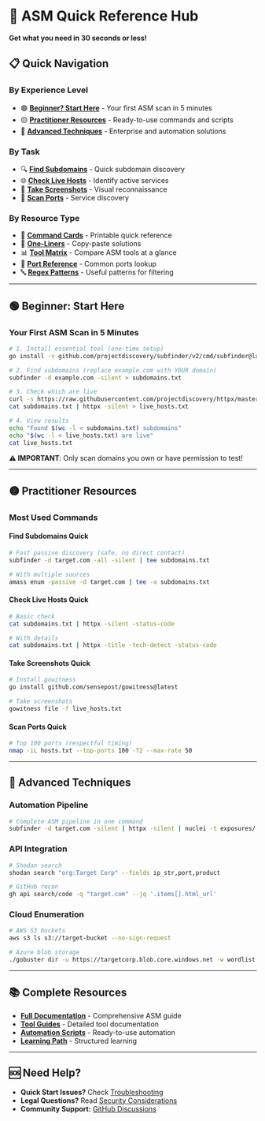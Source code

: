 # 🚀 ASM Quick Reference Hub

**Get what you need in 30 seconds or less!**

## 📋 Quick Navigation

### By Experience Level
- 🟢 **[Beginner? Start Here](#beginner-start-here)** - Your first ASM scan in 5 minutes
- 🟡 **[Practitioner Resources](#practitioner-resources)** - Ready-to-use commands and scripts
- 🔴 **[Advanced Techniques](#advanced-techniques)** - Enterprise and automation solutions

### By Task
- 🔍 **[Find Subdomains](#find-subdomains-quick)** - Quick subdomain discovery
- 🌐 **[Check Live Hosts](#check-live-hosts-quick)** - Identify active services
- 📸 **[Take Screenshots](#take-screenshots-quick)** - Visual reconnaissance
- 🔌 **[Scan Ports](#scan-ports-quick)** - Service discovery

### By Resource Type
- 📄 **[Command Cards](command-cards.md)** - Printable quick reference
- 🎯 **[One-Liners](one-liners.md)** - Copy-paste solutions
- 📊 **[Tool Matrix](tool-matrix.md)** - Compare ASM tools at a glance
- 🔢 **[Port Reference](port-services.md)** - Common ports lookup
- 🔤 **[Regex Patterns](regex-patterns.md)** - Useful patterns for filtering

---

## 🟢 Beginner: Start Here

### Your First ASM Scan in 5 Minutes

```bash
# 1. Install essential tool (one-time setup)
go install -v github.com/projectdiscovery/subfinder/v2/cmd/subfinder@latest

# 2. Find subdomains (replace example.com with YOUR domain)
subfinder -d example.com -silent > subdomains.txt

# 3. Check which are live
curl -s https://raw.githubusercontent.com/projectdiscovery/httpx/master/install.sh | bash
cat subdomains.txt | httpx -silent > live_hosts.txt

# 4. View results
echo "Found $(wc -l < subdomains.txt) subdomains"
echo "$(wc -l < live_hosts.txt) are live"
cat live_hosts.txt
```

**⚠️ IMPORTANT**: Only scan domains you own or have permission to test!

---

## 🟡 Practitioner Resources

### Most Used Commands

#### Find Subdomains Quick
```bash
# Fast passive discovery (safe, no direct contact)
subfinder -d target.com -all -silent | tee subdomains.txt

# With multiple sources
amass enum -passive -d target.com | tee -a subdomains.txt
```

#### Check Live Hosts Quick
```bash
# Basic check
cat subdomains.txt | httpx -silent -status-code

# With details
cat subdomains.txt | httpx -title -tech-detect -status-code
```

#### Take Screenshots Quick
```bash
# Install gowitness
go install github.com/sensepost/gowitness@latest

# Take screenshots
gowitness file -f live_hosts.txt
```

#### Scan Ports Quick
```bash
# Top 100 ports (respectful timing)
nmap -iL hosts.txt --top-ports 100 -T2 --max-rate 50
```

---

## 🔴 Advanced Techniques

### Automation Pipeline
```bash
# Complete ASM pipeline in one command
subfinder -d target.com -silent | httpx -silent | nuclei -t exposures/ -silent
```

### API Integration
```bash
# Shodan search
shodan search "org:Target Corp" --fields ip_str,port,product

# GitHub recon
gh api search/code -q "target.com" --jq '.items[].html_url'
```

### Cloud Enumeration
```bash
# AWS S3 buckets
aws s3 ls s3://target-bucket --no-sign-request

# Azure blob storage
./gobuster dir -u https://targetcorp.blob.core.windows.net -w wordlist.txt
```

---

## 📚 Complete Resources

- **[Full Documentation](../README.md)** - Comprehensive ASM guide
- **[Tool Guides](../tools/)** - Detailed tool documentation
- **[Automation Scripts](../scripts/)** - Ready-to-use automation
- **[Learning Path](../resources/learning_guide.md)** - Structured learning

---

## 🆘 Need Help?

- **Quick Start Issues?** Check [Troubleshooting](../GETTING_STARTED.md#troubleshooting)
- **Legal Questions?** Read [Security Considerations](../resources/security_considerations.md)
- **Community Support:** [GitHub Discussions](https://github.com/Ap6pack/asm-cheatsheet/discussions)
